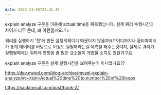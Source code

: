 ```yaml
---
date: 2023-11-08T22:31:42
---
```

explain analyze 구문을 이용해 actual time을 획득했습니다.
실제 쿼리 수행시간과 차이가 너무 큰데, 왜 이런걸까요..?ㅠ

쿼리를 실행하기 '전'에 만든 실행계획이기 때문이지 않을까요? 어디까지나 옵티마이저가 통계 데이터를 바탕으로 이정도 걸릴꺼라는걸 예측을 해주는것이지, 실제로 쿼리가 실행될때에는 쿼리에 영향을 줄 많은 요소들이 개입될 소지도 있을거구요. 

explain analyze 구문은 실제 실행시간을 보여주는거 아니었나요??

https://dev.mysql.com/blog-archive/mysql-explain-analyze/#:~:text=Actual%20time%20to,number%20of%20loops

https://hackmysql.com/post/book-2/